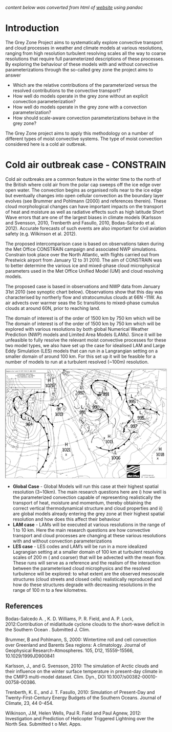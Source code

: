*content below was converted from html of [website](website/) using pandoc*

Introduction
============

The Grey Zone Project aims to systematically explore convective
transport and cloud processes in weather and climate models at various
resolutions, ranging from high resolution turbulent resolving scales all
the way to coarse resolutions that require full parameterized
descriptions of these processes. By exploring the behaviour of these
models with and without convective parameterizations through the
so-called grey zone the project aims to answer

-   Which are the relative contributions of the parameterized versus the
    resolved contributions to the convective transport?
-   How well do models operate in the grey zone without an explicit
    convection parameterization?
-   How well do models operate in the grey zone with a convection
    parameterization?
-   How should scale-aware convection parameterizations behave in the
    grey zone?

The Grey Zone project aims to apply this methodology on a number of
different types of moist convective systems. The type of moist
convection considered here is a cold air outbreak.

Cold air outbreak case - CONSTRAIN
==================================

Cold air outbreaks are a common feature in the winter time to the north
of the British where cold air from the polar cap sweeps off the ice edge
over open water. The convection begins as organised rolls near to the
ice edge but eventually changes into open cellular convection as the
boundary layer evolves (see Brummer and Pohlmann (2000) and references
therein). These cloud morphological changes can have important impacts
on the transport of heat and moisture as well as radiative effects such
as high latitude Short Wave errors that are one of the largest biases in
climate models (Karlsson and Svensson, 2010, Trenberth and Fasullo,
2010, Bodas-Salcedo et al. 2012). Accurate forecasts of such events are
also important for civil aviation safety (e.g. Wilkinson et al. 2012).

The proposed intercomparison case is based on observations taken during
the Met Office CONSTRAIN campaign and associated NWP simulations.
Constrain took place over the North Atlantic, with flights carried out
from Prestwick airport from January 12 to 31 2010. The aim of CONSTRAIN
was to better determine the various ice and mixed-phase cloud
microphysical parameters used in the Met Office Unified Model (UM) and
cloud resolving models.

The proposed case is based in observations and NWP data from January
31st 2010 (see synoptic chart below). Observations show that this day
was characterised by northerly flow and stratocumulus clouds at 66N
-11W. As air advects over warmer seas the Sc transitions to mixed-phase
cumulus clouds at around 60N, prior to reaching land.

The domain of interest is of the order of 1500 km by 750 km which will be
The domain of interest is of the order of 1500 km by 750 km which will
be explored with various resolutions by both global Numerical Weather
Prediction (NWP) models and Limited Area Models (LAMs). Since it will be
unfeasible to fully resolve the relevant moist convective processes for
these two model types, we also have set up the case for idealised LAM
and Large Eddy Simulation (LES) models that can run in a Langrangian
setting on a smaller domain of around 100 km. For this set up it will be
feasible for a number of models to run at a turbulent resolved (\~100m)
resolution.

![](../../mirrors/appconv.metoffice.com/cold_air_outbreak/constrain_case/images/asxx_20100131_1200UTC.png)

-   **Global Case** - Global Models will run this case at their highest
    spatial resolution (3\~10km). The main research questions here
    are i) how well is the parameterized convection capable of
    representing realistically the transport of heat, moisture and
    momentum, thereby obtaining the correct vertical thermodynamical
    structure and cloud properties and ii) are global models already
    entering the grey zone at their highest spatial resolution and how
    does this affect their behaviour
-   **LAM case** - LAMs will be executed at various resolutions in the
    range of 1 to 10 km. Here the main research questions are how
    convective transport and cloud processes are changing at these
    various resolutions with and without convection parameterizations
-   **LES case** - LES codes and LAM’s will be run in a more idealized
    Lagrangian setting at a smaller domain of 100 km at turbulent
    resolving scales of 200 m ( and coarser) that will be advected with
    the mean flow. These runs will serve as a reference and the realism
    of the interaction between the parameterised cloud microphysics and
    the resolved turbulence will be explored: to what extent are the
    observed mesoscale structures (cloud streets and closed cells)
    realistically reproduced and how do these structures degrade with
    decreasing resolutions in the range of 100 m to a few kilometres.

References
----------

Bodas-Salcedo A. , K. D. Williams, P. R. Field, and A. P. Lock,
2012:Contribution of midlatitude cyclone clouds to the short-wave
deficit in the Southern Ocean . Submitted J. Clim.

Brummer, B and Pohlmann, S, 2000: Wintertime roll and cell convection
over Greenland and Barents Sea regions: A climatology. Journal of
Geophysical Research-Atmospheres. 105, D12, 15559-15566,
10.1029/1999JD900841

Karlsson, J., and G. Svensson, 2010: The simulation of Arctic clouds and
their influence on the winter surface temperature in present-day climate
in the CMIP3 multi-model dataset. Clim. Dyn., DOI
10.1007/s00382-00010-00758-00386.

Trenberth, K. E., and J. T. Fasullo, 2010: Simulation of Present-Day and
Twenty-First-Century Energy Budgets of the Southern Oceans. Journal of
Climate, 23, 44 0-454.

Wilkinson, J.M, Helen Wells, Paul R. Field and Paul Agnew, 2012:
Investigation and Prediction of Helicopter Triggered Lightning over the
North Sea. Submitted t o Met. Apps.

